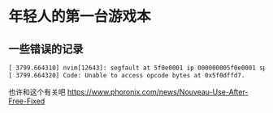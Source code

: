# 年轻人的第一台游戏本

## 一些错误的记录
```txt
[ 3799.664310] nvim[12643]: segfault at 5f0e0001 ip 000000005f0e0001 sp 00007fffaa2e7928 error 14 in c.so[7f408ac6b000+3000] likely on CPU 12 (core 6, socket 0)
[ 3799.664320] Code: Unable to access opcode bytes at 0x5f0dffd7.
```

也许和这个有关吧
https://www.phoronix.com/news/Nouveau-Use-After-Free-Fixed
